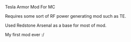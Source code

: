 Tesla Armor Mod For MC

Requires some sort of RF power generating mod such as TE.

Used Redstone Arsenal as a base for most of mod.

My first mod ever :/

